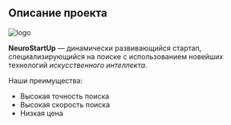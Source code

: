 ## Описание проекта
![logo](https://camo.githubusercontent.com/c6727c717cad1e4820481abb87524f90782445c5/68747470733a2f2f692e696d6775722e636f6d2f495a4f525769492e706e67)

**NeuroStartUp** — динамически развивающийся стартап, специализирующийся на поиске с использованием новейших технологий *искусственного интеллекта*.

Наши преимущества:
* Высокая точность поиска
* Высокая скорость поиска
* Низкая цена